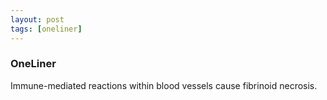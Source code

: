 ```yaml
---
layout: post
tags: [oneliner]
---
```



### OneLiner

Immune-mediated reactions within blood vessels cause fibrinoid necrosis.
